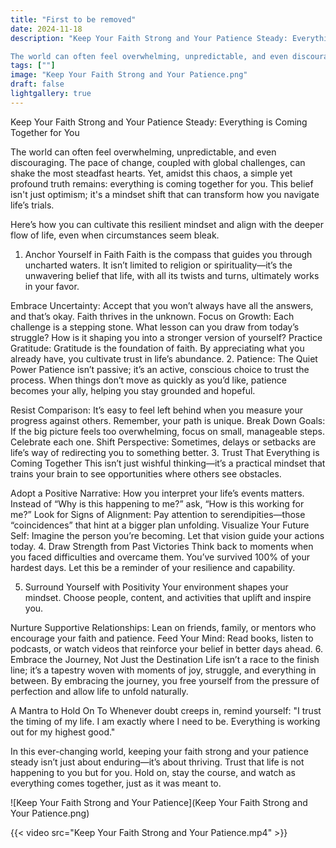 ```yaml
---
title: "First to be removed"
date: 2024-11-18
description: "Keep Your Faith Strong and Your Patience Steady: Everything is Coming Together for You

The world can often feel overwhelming, unpredictable, and even discouraging"
tags: [""]
image: "Keep Your Faith Strong and Your Patience.png"
draft: false
lightgallery: true
---
```


Keep Your Faith Strong and Your Patience Steady: Everything is Coming Together for You

The world can often feel overwhelming, unpredictable, and even discouraging. The pace of change, coupled with global challenges, can shake the most steadfast hearts. Yet, amidst this chaos, a simple yet profound truth remains: everything is coming together for you. This belief isn't just optimism; it's a mindset shift that can transform how you navigate life’s trials.

Here’s how you can cultivate this resilient mindset and align with the deeper flow of life, even when circumstances seem bleak.

1. Anchor Yourself in Faith
Faith is the compass that guides you through uncharted waters. It isn’t limited to religion or spirituality—it’s the unwavering belief that life, with all its twists and turns, ultimately works in your favor.

Embrace Uncertainty: Accept that you won’t always have all the answers, and that’s okay. Faith thrives in the unknown.
Focus on Growth: Each challenge is a stepping stone. What lesson can you draw from today’s struggle? How is it shaping you into a stronger version of yourself?
Practice Gratitude: Gratitude is the foundation of faith. By appreciating what you already have, you cultivate trust in life’s abundance.
2. Patience: The Quiet Power
Patience isn’t passive; it’s an active, conscious choice to trust the process. When things don’t move as quickly as you’d like, patience becomes your ally, helping you stay grounded and hopeful.

Resist Comparison: It’s easy to feel left behind when you measure your progress against others. Remember, your path is unique.
Break Down Goals: If the big picture feels too overwhelming, focus on small, manageable steps. Celebrate each one.
Shift Perspective: Sometimes, delays or setbacks are life’s way of redirecting you to something better.
3. Trust That Everything is Coming Together
This isn’t just wishful thinking—it’s a practical mindset that trains your brain to see opportunities where others see obstacles.

Adopt a Positive Narrative: How you interpret your life’s events matters. Instead of “Why is this happening to me?” ask, “How is this working for me?”
Look for Signs of Alignment: Pay attention to serendipities—those “coincidences” that hint at a bigger plan unfolding.
Visualize Your Future Self: Imagine the person you’re becoming. Let that vision guide your actions today.
4. Draw Strength from Past Victories
Think back to moments when you faced difficulties and overcame them. You’ve survived 100% of your hardest days. Let this be a reminder of your resilience and capability.

5. Surround Yourself with Positivity
Your environment shapes your mindset. Choose people, content, and activities that uplift and inspire you.

Nurture Supportive Relationships: Lean on friends, family, or mentors who encourage your faith and patience.
Feed Your Mind: Read books, listen to podcasts, or watch videos that reinforce your belief in better days ahead.
6. Embrace the Journey, Not Just the Destination
Life isn’t a race to the finish line; it’s a tapestry woven with moments of joy, struggle, and everything in between. By embracing the journey, you free yourself from the pressure of perfection and allow life to unfold naturally.

A Mantra to Hold On To
Whenever doubt creeps in, remind yourself:
"I trust the timing of my life. I am exactly where I need to be. Everything is working out for my highest good."

In this ever-changing world, keeping your faith strong and your patience steady isn’t just about enduring—it’s about thriving. Trust that life is not happening to you but for you. Hold on, stay the course, and watch as everything comes together, just as it was meant to.

![Keep Your Faith Strong and Your Patience](Keep Your Faith Strong and Your Patience.png)

{{< video src="Keep Your Faith Strong and Your Patience.mp4" >}}
